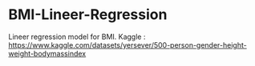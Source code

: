 # BMI-Lineer-Regression
Lineer regression model for BMI.
Kaggle : https://www.kaggle.com/datasets/yersever/500-person-gender-height-weight-bodymassindex
